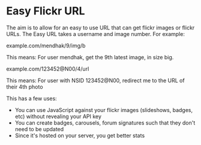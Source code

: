 Easy Flickr URL
===============

The aim is to allow for an easy to use URL that can get flickr images or flickr URLs.  The Easy URL takes a username and image number.  For example:

example.com/mendhak/9/img/b

This means: For user mendhak, get the 9th latest image, in size big.

example.com/123452@N00/4/url

This means:  For user with NSID 123452@N00, redirect me to the URL of their 4th photo


This has a few uses:

*  You can use JavaScript against your flickr images (slideshows, badges, etc) without revealing your API key
*  You can create badges, carousels, forum signatures such that they don't need to be updated
*  Since it's hosted on your server, you get better stats


